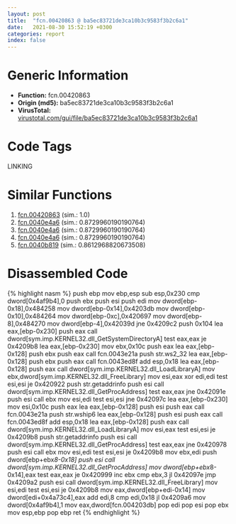 ```yaml
---
layout: post
title:  "fcn.00420863 @ ba5ec83721de3ca10b3c9583f3b2c6a1"
date:   2021-08-30 15:52:19 +0300
categories: report
index: false
---
```


# Generic Information
- **Function:** fcn.00420863
- **Origin (md5):** ba5ec83721de3ca10b3c9583f3b2c6a1
- **VirusTotal:** [virustotal.com/gui/file/ba5ec83721de3ca10b3c9583f3b2c6a1][virustotal_ref]

# Code Tags
<span class="tag" id="LINKING">LINKING</span>


# Similar Functions

1. [fcn.00420863][similar_1_ref] (sim.: 1.0)
2. [fcn.0040e4a6][similar_2_ref] (sim.: 0.8729960190190764)
3. [fcn.0040e4a6][similar_3_ref] (sim.: 0.8729960190190764)
4. [fcn.0040e4a6][similar_4_ref] (sim.: 0.8729960190190764)
5. [fcn.0040b819][similar_5_ref] (sim.: 0.8612968820673508)


# Disassembled Code

{% highlight nasm %}
push ebp
mov ebp,esp
sub esp,0x230
cmp dword[0x4af9b4],0
push ebx
push esi
push edi
mov dword[ebp-0x18],0x484258
mov dword[ebp-0x14],0x4203db
mov dword[ebp-0x10],0x484264
mov dword[ebp-0xc],0x420697
mov dword[ebp-8],0x484270
mov dword[ebp-4],0x42039d
jne 0x4209c2
push 0x104
lea eax,[ebp-0x230]
push eax
call dword[sym.imp.KERNEL32.dll_GetSystemDirectoryA]
test eax,eax
je 0x4209b8
lea eax,[ebp-0x230]
mov ebx,0x10c
push eax
lea eax,[ebp-0x128]
push ebx
push eax
call fcn.0043e21a
push str.ws2_32
lea eax,[ebp-0x128]
push ebx
push eax
call fcn.0043ed8f
add esp,0x18
lea eax,[ebp-0x128]
push eax
call dword[sym.imp.KERNEL32.dll_LoadLibraryA]
mov ebx,dword[sym.imp.KERNEL32.dll_FreeLibrary]
mov esi,eax
xor edi,edi
test esi,esi
je 0x420922
push str.getaddrinfo
push esi
call dword[sym.imp.KERNEL32.dll_GetProcAddress]
test eax,eax
jne 0x42091e
push esi
call ebx
mov esi,edi
test esi,esi
jne 0x42097c
lea eax,[ebp-0x230]
mov esi,0x10c
push eax
lea eax,[ebp-0x128]
push esi
push eax
call fcn.0043e21a
push str.wship6
lea eax,[ebp-0x128]
push esi
push eax
call fcn.0043ed8f
add esp,0x18
lea eax,[ebp-0x128]
push eax
call dword[sym.imp.KERNEL32.dll_LoadLibraryA]
mov esi,eax
test esi,esi
je 0x4209b8
push str.getaddrinfo
push esi
call dword[sym.imp.KERNEL32.dll_GetProcAddress]
test eax,eax
jne 0x420978
push esi
call ebx
mov esi,edi
test esi,esi
je 0x4209b8
mov ebx,edi
push dword[ebp+ebx*8-0x18]
push esi
call dword[sym.imp.KERNEL32.dll_GetProcAddress]
mov dword[ebp+ebx*8-0x14],eax
test eax,eax
je 0x420999
inc ebx
cmp ebx,3
jl 0x42097e
jmp 0x4209a2
push esi
call dword[sym.imp.KERNEL32.dll_FreeLibrary]
mov esi,edi
test esi,esi
je 0x4209b8
mov eax,dword[ebp+edi-0x14]
mov dword[edi+0x4a73c4],eax
add edi,8
cmp edi,0x18
jl 0x4209a6
mov dword[0x4af9b4],1
mov eax,dword[fcn.004203db]
pop edi
pop esi
pop ebx
mov esp,ebp
pop ebp
ret 
{% endhighlight %}


[similar_1_ref]: /report/fcn.00420863@53687e619dcac7d709f306d061d8daeb
[similar_2_ref]: /report/fcn.0040e4a6@8e21fa3f0489a6a256cf202e57f712bc
[similar_3_ref]: /report/fcn.0040e4a6@ff219f45286905b4a87327ca719363be
[similar_4_ref]: /report/fcn.0040e4a6@44e1ffcf4e71f4505c09d520fd75f1e4
[similar_5_ref]: /report/fcn.0040b819@418e0921f3a9bd4f5bc0dcc59623b5a1
[virustotal_ref]: https://www.virustotal.com/gui/file/ba5ec83721de3ca10b3c9583f3b2c6a1